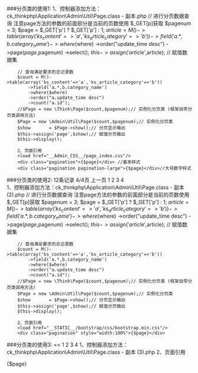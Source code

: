 ###分页类的使用1:
		1、控制器添加方法：ck_thinkphp\Application\Admin\Util\Page.class - 副本.php
		// 进行分页数据查询 注意page方法的参数的前面部分是当前的页数使用 $_GET[p]获取
		$pagenum = 3;
		$page = $_GET['p'] ? $_GET['p'] : 1;
		$article = M()->table(array('ks_content'=>'a','ks_article_category'=>'b'))
			->field('a.*,b.category_name')
			->where($where)
			->order("update_time desc")
			->page($page,$pagenum)
			->select();
		$this->assign('article',$article);	// 赋值数据集
		
		// 查询满足要求的总记录数
		$count = M()->table(array('ks_content'=>'a','ks_article_category'=>'b'))
			->field('a.*,b.category_name')
			->where($where)
			->order("a.update_time desc")
			->count("a.id");
		//$Page = new \Think\Page($count,$pagenum);// 实例化分页类 (框架自带分页类调用方法)
		$Page = new \Admin\Util\Page($count,$pagenum);// 实例化分页类
		$show       = $Page->show();// 分页显示输出
		$this->assign('page',$show);// 赋值分页输出
        $this->display();

		2、页面引用
		<load href="__Admin_CSS__/page_index.css"/>
		<div class="pagination">{$page}</div> //基本样式
		<div class="pagination pagination-large">{$page}</div>//大号数字样式


###分页类的使用2:		12条记录 4/4页 上一页 1 2 3 4    
		1、控制器添加方法：ck_thinkphp\Application\Admin\Util\Page.class - 副本 (2).php
		// 进行分页数据查询 注意page方法的参数的前面部分是当前的页数使用 $_GET[p]获取
		$pagenum = 3;
		$page = $_GET['p'] ? $_GET['p'] : 1;
		$article = M()->table(array('ks_content'=>'a','ks_article_category'=>'b'))
			->field('a.*,b.category_name')
			->where($where)
			->order("update_time desc")
			->page($page,$pagenum)
			->select();
		$this->assign('article',$article);	// 赋值数据集
		
		// 查询满足要求的总记录数
		$count = M()->table(array('ks_content'=>'a','ks_article_category'=>'b'))
			->field('a.*,b.category_name')
			->where($where)
			->order("a.update_time desc")
			->count("a.id");
		//$Page = new \Think\Page($count,$pagenum);// 实例化分页类 (框架自带分页类调用方法)
		$Page = new \Admin\Util\Page($count,$pagenum);// 实例化分页类
		$show       = $Page->show();// 分页显示输出
		$this->assign('page',$show);// 赋值分页输出
        $this->display();

		2、页面引用
		<load href="__STATIC__/bootstrap/css/bootstrap.min.css"/>
		<div class="pagination" style="width:100%">{$page}</div>

###分页类的使用3: 	<< 1 2 3 4
		1、控制器添加方法：ck_thinkphp\Application\Admin\Util\Page.class - 副本 (3).php
		2、页面引用
		<load href="__STATIC__/bootstrap/css/bootstrap.min.css"/>
		<div class="pagination" style="width:100%">{$page}</div>
		